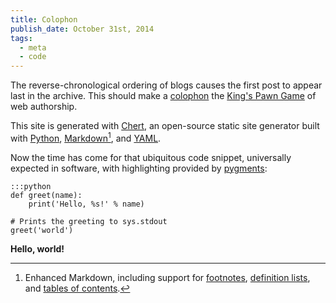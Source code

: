 ```yaml
---
title: Colophon
publish_date: October 31st, 2014
tags:
  - meta
  - code
---
```


The reverse-chronological ordering of blogs causes the first post to
appear last in the archive. This should make a [colophon][colophon]
the [King's Pawn Game][kingspawn] of web authorship.

This site is generated with [Chert][chert_github], an open-source
static site generator built with [Python][python],
[Markdown][markdown][^emd], and [YAML][yaml].

Now the time has come for that ubiquitous code snippet, universally
expected in software, with highlighting provided by
[pygments][pygments]:

    :::python
    def greet(name):
        print('Hello, %s!' % name)

    # Prints the greeting to sys.stdout
    greet('world')


**Hello, world!**

[^emd]: Enhanced Markdown, including support for [footnotes][footnotes], [definition lists][deflists], and [tables of contents][tocs].

[colophon]: https://en.wiktionary.org/wiki/colophon
[kingspawn]: https://en.wikipedia.org/wiki/King's_Pawn_Game
[chert_github]: https://github.com/mahmoud/chert
[python]: http://python.org
[markdown]: https://en.wikipedia.org/wiki/Markdown
[footnotes]: https://pythonhosted.org/Markdown/extensions/footnotes.html#syntax
[deflists]: https://pythonhosted.org/Markdown/extensions/definition_lists.html#syntax
[tocs]: https://pythonhosted.org/Markdown/extensions/toc.html#syntax
[yaml]: https://en.wikipedia.org/wiki/YAML
[pygments]: http://pygments.org/
